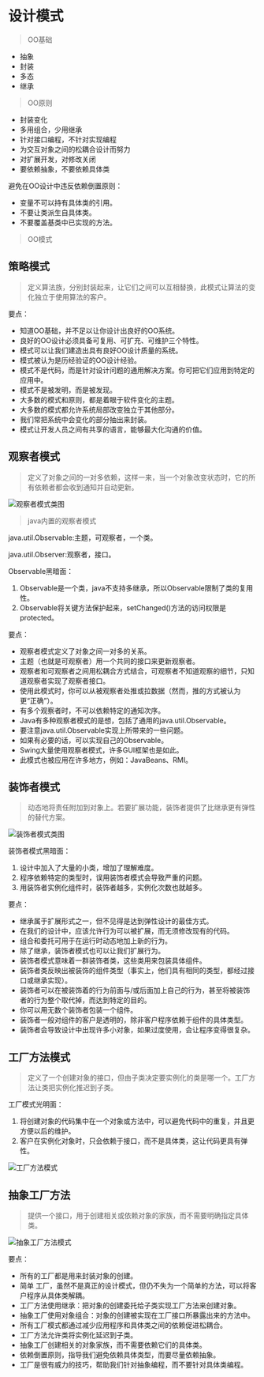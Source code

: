 # 设计模式

> OO基础

* 抽象
* 封装
* 多态
* 继承

> OO原则

* 封装变化
* 多用组合，少用继承
* 针对接口编程，不针对实现编程
* 为交互对象之间的松耦合设计而努力
* 对扩展开发，对修改关闭
* 要依赖抽象，不要依赖具体类

避免在OO设计中违反依赖倒置原则：

* 变量不可以持有具体类的引用。
* 不要让类派生自具体类。
* 不要覆盖基类中已实现的方法。

> OO模式

## 策略模式
> 定义算法族，分别封装起来，让它们之间可以互相替换，此模式让算法的变化独立于使用算法的客户。

要点：

* 知道OO基础，并不足以让你设计出良好的OO系统。
* 良好的OO设计必须具备可复用、可扩充、可维护三个特性。
* 模式可以让我们建造出具有良好OO设计质量的系统。
* 模式被认为是历经验证的OO设计经验。
* 模式不是代码，而是针对设计问题的通用解决方案。你可把它们应用到特定的应用中。
* 模式不是被发明，而是被发现。
* 大多数的模式和原则，都是着眼于软件变化的主题。
* 大多数的模式都允许系统局部改变独立于其他部分。
* 我们常把系统中会变化的部分抽出来封装。
* 模式让开发人员之间有共享的语言，能够最大化沟通的价值。

## 观察者模式
> 定义了对象之间的一对多依赖，这样一来，当一个对象改变状态时，它的所有依赖者都会收到通知并自动更新。

![观察者模式类图](https://yoreay.github.io/tempo/img/observer.png)

> java内置的观察者模式

java.util.Observable:主题，可观察者，一个类。

java.util.Observer:观察者，接口。

Observable黑暗面：

1. Observable是一个类，java不支持多继承，所以Observable限制了类的复用性。
2. Observable将关键方法保护起来，setChanged()方法的访问权限是protected。

要点：

* 观察者模式定义了对象之间一对多的关系。
* 主题（也就是可观察者）用一个共同的接口来更新观察者。
* 观察者和可观察者之间用松耦合方式结合，可观察者不知道观察的细节，只知道观察者实现了观察者接口。
* 使用此模式时，你可以从被观察者处推或拉数据（然而，推的方式被认为更“正确”）。
* 有多个观察者时，不可以依赖特定的通知次序。
* Java有多种观察者模式的是想，包括了通用的java.util.Observable。
* 要注意java.util.Observable实现上所带来的一些问题。
* 如果有必要的话，可以实现自己的Observable。
* Swing大量使用观察者模式，许多GUI框架也是如此。
* 此模式也被应用在许多地方，例如：JavaBeans、RMI。

## 装饰者模式
> 动态地将责任附加到对象上。若要扩展功能，装饰者提供了比继承更有弹性的替代方案。

![装饰者模式类图](https://yoreay.github.io/tempo/img/decorator.png)

装饰者模式黑暗面：

1. 设计中加入了大量的小类，增加了理解难度。
2. 程序依赖特定的类型时，误用装饰者模式会导致严重的问题。
3. 用装饰者实例化组件时，装饰者越多，实例化次数也就越多。

要点：

* 继承属于扩展形式之一，但不见得是达到弹性设计的最佳方式。
* 在我们的设计中，应该允许行为可以被扩展，而无须修改现有的代码。
* 组合和委托可用于在运行时动态地加上新的行为。
* 除了继承，装饰者模式也可以让我们扩展行为。
* 装饰者模式意味着一群装饰者类，这些类用来包装具体组件。
* 装饰者类反映出被装饰的组件类型（事实上，他们具有相同的类型，都经过接口或继承实现）。
* 装饰者可以在被装饰着的行为前面与/或后面加上自己的行为，甚至将被装饰者的行为整个取代掉，而达到特定的目的。
* 你可以用无数个装饰者包装一个组件。
* 装饰者一般对组件的客户是透明的，除非客户程序依赖于组件的具体类型。
* 装饰者会导致设计中出现许多小对象，如果过度使用，会让程序变得很复杂。

## 工厂方法模式
> 定义了一个创建对象的接口，但由子类决定要实例化的类是哪一个。工厂方法让类把实例化推迟到子类。

工厂模式光明面：

1. 将创建对象的代码集中在一个对象或方法中，可以避免代码中的重复，并且更方便以后的维护。
2. 客户在实例化对象时，只会依赖于接口，而不是具体类，这让代码更具有弹性。

![工厂方法模式](https://yoreay.github.io/tempo/img/factory.png)

## 抽象工厂方法
> 提供一个接口，用于创建相关或依赖对象的家族，而不需要明确指定具体类。

![抽象工厂方法模式](https://yoreay.github.io/tempo/img/abstractFactory.png)

要点：

* 所有的工厂都是用来封装对象的创建。
* 简单 工厂，虽然不是真正的设计模式，但仍不失为一个简单的方法，可以将客户程序从具体类解耦。
* 工厂方法使用继承：把对象的创建委托给子类实现工厂方法来创建对象。
* 抽象工厂使用对象组合：对象的创建被实现在工厂接口所暴露出来的方法中。
* 所有工厂模式都通过减少应用程序和具体类之间的依赖促进松耦合。
* 工厂方法允许类将实例化延迟到子类。
* 抽象工厂创建相关的对象家族，而不需要依赖它们的具体类。
* 依赖倒置原则，指导我们避免依赖具体类型，而要尽量依赖抽象。
* 工厂是很有威力的技巧，帮助我们针对抽象编程，而不要针对具体类编程。